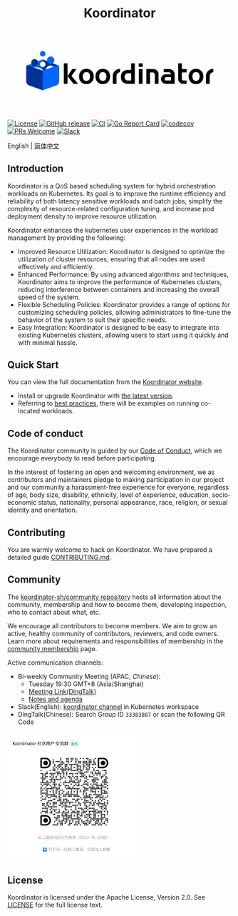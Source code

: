 <h1 align="center">
  <p align="center">Koordinator</p>
  <a href="https://koordinator.sh"><img src="https://github.com/koordinator-sh/koordinator/raw/main/docs/images/koordinator-logo.jpeg" alt="Koordinator"></a>
</h1>

[![License](https://img.shields.io/github/license/koordinator-sh/koordinator.svg?color=4EB1BA&style=flat-square)](https://opensource.org/licenses/Apache-2.0)
[![GitHub release](https://img.shields.io/github/v/release/koordinator-sh/koordinator.svg?style=flat-square)](https://github.com/koordinator-sh/koordinator/releases/latest)
[![CI](https://img.shields.io/github/actions/workflow/status/koordinator-sh/koordinator/ci.yaml?label=CI&logo=github&style=flat-square&branch=main)](https://github.com/koordinator-sh/koordinator/actions/workflows/ci.yaml)
[![Go Report Card](https://goreportcard.com/badge/github.com/koordinator-sh/koordinator?style=flat-square)](https://goreportcard.com/report/github.com/koordinator-sh/koordinator)
[![codecov](https://img.shields.io/codecov/c/github/koordinator-sh/koordinator?logo=codecov&style=flat-square)](https://codecov.io/github/koordinator-sh/koordinator)
[![PRs Welcome](https://badgen.net/badge/PRs/welcome/green?icon=https://api.iconify.design/octicon:git-pull-request.svg?color=white&style=flat-square)](CONTRIBUTING.md)
[![Slack](https://badgen.net/badge/slack/join/4A154B?icon=slack&style=flat-square)](https://join.slack.com/t/koordinator-sh/shared_invite/zt-1756qoub4-Cn4~esfdlfAPsD7cwO2NzA)

English | [简体中文](./README-zh_CN.md)
## Introduction

Koordinator is a QoS based scheduling system for hybrid orchestration workloads on Kubernetes. Its goal is to improve the
runtime efficiency and reliability of both latency sensitive workloads and batch jobs, simplify the complexity of
resource-related configuration tuning, and increase pod deployment density to improve resource utilization.

Koordinator enhances the kubernetes user experiences in the workload management by providing the following:

- Improved Resource Utilization: Koordinator is designed to optimize the utilization of cluster resources, ensuring that all nodes are used effectively and efficiently.
- Enhanced Performance: By using advanced algorithms and techniques, Koordinator aims to improve the performance of Kubernetes clusters, reducing interference between containers and increasing the overall speed of the system.
- Flexible Scheduling Policies: Koordinator provides a range of options for customizing scheduling policies, allowing administrators to fine-tune the behavior of the system to suit their specific needs.
- Easy Integration: Koordinator is designed to be easy to integrate into existing Kubernetes clusters, allowing users to start using it quickly and with minimal hassle.

## Quick Start

You can view the full documentation from the [Koordinator website](https://koordinator.sh/docs).

- Install or upgrade Koordinator with [the latest version](https://koordinator.sh/docs/installation).
- Referring to [best practices](https://koordinator.sh/docs/best-practices/colocation-of-spark-jobs), there will be
  examples on running co-located workloads.

## Code of conduct

The Koordinator community is guided by our [Code of Conduct](CODE_OF_CONDUCT.md), which we encourage everybody to read
before participating.

In the interest of fostering an open and welcoming environment, we as contributors and maintainers pledge to making
participation in our project and our community a harassment-free experience for everyone, regardless of age, body size,
disability, ethnicity, level of experience, education, socio-economic status,
nationality, personal appearance, race, religion, or sexual identity and orientation.

## Contributing

You are warmly welcome to hack on Koordinator. We have prepared a detailed guide [CONTRIBUTING.md](CONTRIBUTING.md).

## Community

The [koordinator-sh/community repository](https://github.com/koordinator-sh/community) hosts all information about
the community, membership and how to become them, developing inspection, who to contact about what, etc.

We encourage all contributors to become members. We aim to grow an active, healthy community of contributors, reviewers,
and code owners. Learn more about requirements and responsibilities of membership in
the [community membership](https://github.com/koordinator-sh/community/blob/main/community-membership.md) page.

Active communication channels:

- Bi-weekly Community Meeting (APAC, *Chinese*):
  - Tuesday 19:30 GMT+8 (Asia/Shanghai)
  - [Meeting Link(DingTalk)](https://meeting.dingtalk.com/j/cgTTojEI8Zy)
  - [Notes and agenda](https://alidocs.dingtalk.com/document/edit?docKey=oJGq769vBG4WnAKe&dentryKey=paP7wO3nXFnLzMAa&type=d)
- Slack(English): [koordinator channel](https://kubernetes.slack.com/channels/koordinator) in Kubernetes workspace
- DingTalk(Chinese): Search Group ID `33383887` or scan the following QR Code

<div>
  <img src="https://github.com/koordinator-sh/koordinator/raw/main/docs/images/dingtalk.png" width="300" alt="Dingtalk QRCode">
</div>

## License

Koordinator is licensed under the Apache License, Version 2.0. See [LICENSE](./LICENSE) for the full license text.
<!--

## Star History

[![Star History Chart](https://api.star-history.com/svg?repos=koordinator-sh/koordinator&type=Date)](https://star-history.com/#koordinator-sh/koordinator&Date)
-->
